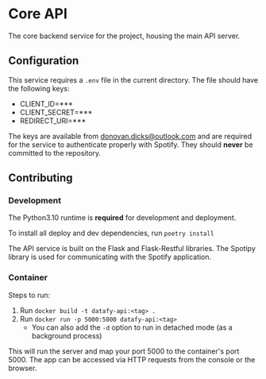 # Core API

The core backend service for the project, housing the main API server.

## Configuration

This service requires a `.env` file in the current directory. The file should
have the following keys:

- CLIENT_ID=***
- CLIENT_SECRET=***
- REDIRECT_URI=***

The keys are available from <donovan.dicks@outlook.com> and are required
for the service to authenticate properly with Spotify. They should __never__ be
committed to the repository.

## Contributing

### Development

The Python3.10 runtime is __required__ for development and deployment.

To install all deploy and dev dependencies, run `poetry install`

The API service is built on the Flask and Flask-Restful libraries. The Spotipy
library is used for communicating with the Spotify application.

### Container

Steps to run:

1. Run `docker build -t datafy-api:<tag> .`
2. Run `docker run -p 5000:5000 datafy-api:<tag>`
    - You can also add the `-d` option to run in detached mode (as a background process)

This will run the server and map your port 5000 to the
container's port 5000. The app can be accessed via HTTP requests from the console
or the browser.
